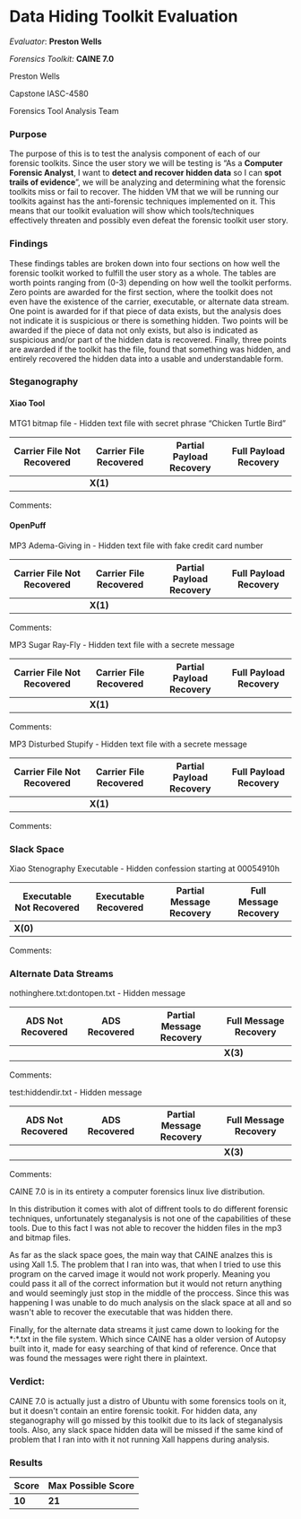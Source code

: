 # Data Hiding Toolkit Evaluation

*Evaluator*: **Preston Wells**

*Forensics Toolkit:* **CAINE 7.0**

Preston Wells

Capstone IASC-4580

Forensics Tool Analysis Team

### Purpose

The purpose of this is to test the analysis component of each of our forensic toolkits. Since the user story we will be testing is “As a **Computer Forensic Analyst**, I want to **detect and recover hidden data** so I can **spot trails of evidence**”, we will be analyzing and determining what the forensic toolkits miss or fail to recover. The hidden VM that we will be running our toolkits against has the anti-forensic techniques implemented on it. This means that our toolkit evaluation will show which tools/techniques effectively threaten and possibly even defeat the forensic toolkit user story.

### Findings

These findings tables are broken down into four sections on how well the forensic toolkit worked to fulfill the user story as a whole. The tables are worth points ranging from (0-3) depending on how well the toolkit performs. Zero points are awarded for the first section, where the toolkit does not even have the existence of the carrier, executable, or alternate data stream. One point is awarded for if that piece of data exists, but the analysis does not indicate it is suspicious or there is something hidden. Two points will be awarded if the piece of data not only exists, but also is indicated as suspicious and/or part of the hidden data is recovered. Finally, three points are awarded if the toolkit has the file, found that something was hidden, and entirely recovered the hidden data into a usable and understandable form.

### Steganography
#### Xiao Tool 
MTG1 bitmap file - Hidden text file with secret phrase “Chicken Turtle Bird”

| Carrier File Not Recovered |Carrier File Recovered | Partial Payload Recovery | Full Payload Recovery |
|---|---|---|---|
|   | **X(1)**  |   |   |

Comments:

#### OpenPuff
MP3 Adema-Giving in - 	Hidden text file with fake credit card number

| Carrier File Not Recovered | Carrier File Recovered | Partial Payload Recovery | Full Payload Recovery |
|---|---|---|---|
|   | **X(1)**  |   |   |

Comments:

MP3 Sugar Ray-Fly -	Hidden text file with a secrete message

| Carrier File Not Recovered | Carrier File Recovered | Partial Payload Recovery | Full Payload Recovery |
|---|---|---|---|
|   | **X(1)**  |   |   |

Comments:

MP3 Disturbed Stupify -	Hidden text file with a secrete message

| Carrier File Not Recovered | Carrier File Recovered | Partial Payload Recovery | Full Payload Recovery |
|---|---|---|---|
|   | **X(1)**  |   |   |

Comments:

### Slack Space

Xiao Stenography Executable	- Hidden confession starting at 00054910h

| Executable Not Recovered | Executable Recovered | Partial Message Recovery | Full Message Recovery |
|---|---|---|---|
| **X(0)**  |   |   |   |

Comments:

### Alternate Data Streams

nothinghere.txt:dontopen.txt	- Hidden message

| ADS Not Recovered | ADS Recovered | Partial Message Recovery | Full Message Recovery |
|---|---|---|---|
|   |   |   | **X(3)**  |

Comments:

test:hiddendir.txt - 	Hidden message

| ADS Not Recovered | ADS Recovered | Partial Message Recovery | Full Message Recovery |
|---|---|---|---|
|   |   |   | **X(3)**  |

Comments:

CAINE 7.0 is in its entirety a computer forensics linux live distribution. 

In this distribution it comes with alot of diffrent tools to do different forensic techniques, unfortunately steganalysis is not one of the capabilities of these tools. Due to this fact I was not able to recover the hidden files in the mp3 and bitmap files. 

As far as the slack space goes, the main way that CAINE analzes this is using Xall 1.5. The problem that I ran into was, that when I tried to use this program on the carved image it would not work properly. Meaning you could pass it all of the correct information but it would not return anything and would seemingly just stop in the middle of the proccess. Since this was happening I was unable to do much analysis on the slack space at all and so wasn't able to recover the executable that was hidden there.

Finally, for the alternate data streams it just came down to looking for the \*:\*.txt in the file system. Which since CAINE has a older version of Autopsy built into it, made for easy searching of that kind of reference. Once that was found the messages were right there in plaintext.  

### Verdict:

CAINE 7.0 is actually just a distro of Ubuntu with some forensics tools on it, but it doesn't contain an entire forensic tookit. For hidden data, any steganography will go missed by this toolkit due to its lack of steganalysis tools. Also, any slack space hidden data will be missed if the same kind of problem that I ran into with it not running Xall happens during analysis.

### Results

| Score | Max Possible Score |
|---|---|
| **10** | **21** |
